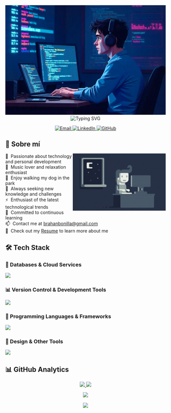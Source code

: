 <div align="center">
  <img src="https://github.com/Toowaa/Toowaa/blob/main/logo.png" width="800"/>
  
  <!-- Animated text -->
  <img src="https://readme-typing-svg.demolab.com?font=Fira+Code&weight=600&size=28&duration=3000&pause=1000&color=70A5FD&center=true&vCenter=true&width=435&lines=Hello%2C+I'm+Brahan!;Full+Stack+Developer;Always+Learning+New+Things" alt="Typing SVG" />
</div>

<!-- Profile Views Counter -->



<p align="center">
  <a href="mailto:brahanbonilla@gmail.com">
    <img src="https://skillicons.dev/icons?i=gmail" alt="Email" width="30"/>
  </a>
  <a href="https://www.linkedin.com/in/brahanbonilla">
    <img src="https://skillicons.dev/icons?i=linkedin" alt="LinkedIn" width="30"/>
  </a>
  <a href="https://github.com/toowaa">
    <img src="https://skillicons.dev/icons?i=github" alt="GitHub" width="30"/>
  </a>
</p>

<h2>🚀 Sobre mí</h2>
<!-- About me section with custom formatting -->
<div>
  <img alt="Night Coding" src="https://raw.githubusercontent.com/AVS1508/AVS1508/master/assets/Night-Coding.gif" align="right" height="180"/>
  
🎯 &nbsp;Passionate about technology and personal development\
🎵 &nbsp;Music lover and relaxation enthusiast\
🌳 &nbsp;Enjoy walking my dog in the park\
🔮 &nbsp;Always seeking new knowledge and challenges\
⚡ &nbsp;Enthusiast of the latest technological trends\
🌟 &nbsp;Committed to continuous learning\
📫 &nbsp;Contact me at brahanbonilla@gmail.com\
🎨 &nbsp;Check out my [Resume](https://drive.google.com/file/d/1UMDeXWUUV0VzqySmlfc2IWXSLfXe-XJS/view?usp=sharing) to learn more about me

</div>

<h2> 🛠 Tech Stack </h2>

<h3> 💾 Databases & Cloud Services </h3>
<p align="left">
  <a href="#">
    <img src="https://skillicons.dev/icons?i=firebase,mysql,postgres,sqlite,supabase&perline=12" />
  </a>
</p>

<h3> 📊 Version Control & Development Tools </h3>
<p align="left">
  <a href="#">
    <img src="https://skillicons.dev/icons?i=docker,git,github,postman,powershell,vim,vscode&perline=12" />
  </a>
</p>

<h3> 🔧 Programming Languages & Frameworks </h3>
<p align="left">
  <a href="#">
    <img src="https://skillicons.dev/icons?i=angular,astro,bash,bootstrap,c,cpp,cs,css,html,java,jquery,js,materialui,nestjs,nextjs,nodejs,php,pnpm,py,react,spring,tailwind,tensorflow,ts,vite&perline=12" />
  </a>
</p>

<h3> 🎨 Design & Other Tools </h3>
<p align="left">
  <a href="#">
    <img src="https://skillicons.dev/icons?i=ai,androidstudio,arduino,blender,discord,eclipse,linkedin,linux,ps,stackoverflow,ubuntu,unity,vercel&perline=12" />
  </a>
</p>

<h2> 📊 GitHub Analytics </h2>
<!-- GitHub Stats Cards with custom theme -->
<p align="center">
  <a href="https://github.com/toowaa">
    <img height="180em" src="https://github-readme-stats-eight-theta.vercel.app/api?username=toowaa&show_icons=true&theme=tokyonight&include_all_commits=true&count_private=true"/>
  </a>
  <a href="https://github.com/toowaa">
    <img height="180em" src="https://github-readme-stats-eight-theta.vercel.app/api/top-langs/?username=toowaa&layout=compact&langs_count=8&theme=tokyonight"/>
  </a>
</p>

<p align="center">
  <img height="180em" src="https://github-readme-streak-stats.herokuapp.com/?user=toowaa&theme=tokyonight&hide_border=true"/>
</p>


<!-- Footer -->
<p align="center">
  <img src="https://capsule-render.vercel.app/api?type=waving&color=gradient&height=100&section=footer"/>
</p>
